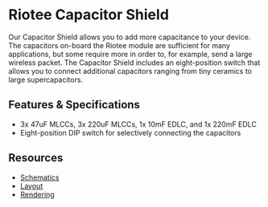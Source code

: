 # Riotee Capacitor Shield


Our Capacitor Shield allows you to add more capacitance to your device. The capacitors on-board the Riotee module are sufficient for many applications, but some require more in order to, for example, send a large wireless packet. The Capacitor Shield includes an eight-position switch that allows you to connect additional capacitors ranging from tiny ceramics to large supercapacitors.

## Features & Specifications

- 3x 47uF MLCCs, 3x 220uF MLCCs, 1x 10mF EDLC, and 1x 220mF EDLC
- Eight-position DIP switch for selectively connecting the capacitors

## Resources
 - [Schematics](https://www.riotee.nessie-circuits.de/artifacts/capacitor_shield/latest/schematics.pdf)
 - [Layout](https://www.riotee.nessie-circuits.de/artifacts/capacitor_shield/latest/pcb.pdf)
 - [Rendering](https://www.riotee.nessie-circuits.de/artifacts/capacitor_shield/latest/3drendering.png "Riotee capacitor shield")